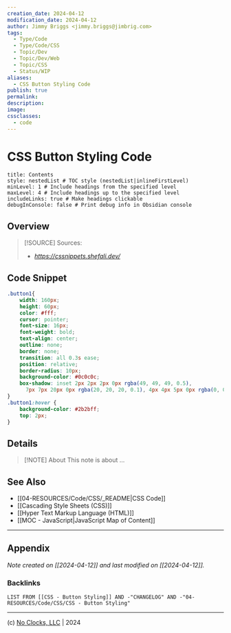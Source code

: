```yaml
---
creation_date: 2024-04-12
modification_date: 2024-04-12
author: Jimmy Briggs <jimmy.briggs@jimbrig.com>
tags:
  - Type/Code
  - Type/Code/CSS
  - Topic/Dev
  - Topic/Dev/Web
  - Topic/CSS
  - Status/WIP
aliases:
  - CSS Button Styling Code
publish: true
permalink:
description:
image:
cssclasses:
  - code
---
```


# CSS Button Styling Code

```table-of-contents
title: Contents 
style: nestedList # TOC style (nestedList|inlineFirstLevel)
minLevel: 1 # Include headings from the specified level
maxLevel: 4 # Include headings up to the specified level
includeLinks: true # Make headings clickable
debugInConsole: false # Print debug info in Obsidian console
```

## Overview

> [!SOURCE] Sources:
> - *https://cssnippets.shefali.dev/*

## Code Snippet

```css
.button1{
    width: 160px;
    height: 60px;
    color: #fff;
    cursor: pointer;
    font-size: 16px;
    font-weight: bold;
    text-align: center;
    outline: none;
    border: none;
    transition: all 0.3s ease;
    position: relative;
    border-radius: 10px;
    background-color: #0c0c0c;
    box-shadow: inset 2px 2px 2px 0px rgba(49, 49, 49, 0.5),
      7px 7px 20px 0px rgba(20, 20, 20, 0.1), 4px 4px 5px 0px rgba(0, 0, 0, 0.1);
}
.button1:hover {
    background-color: #2b2bff;
    top: 2px;
}
```

## Details

> [!NOTE] About
> This note is about ...

## See Also

- [[04-RESOURCES/Code/CSS/_README|CSS Code]]
- [[Cascading Style Sheets (CSS)]]
- [[Hyper Text Markup Language (HTML)]]
- [[MOC - JavaScript|JavaScript Map of Content]]


***

## Appendix

*Note created on [[2024-04-12]] and last modified on [[2024-04-12]].*

### Backlinks

```dataview
LIST FROM [[CSS - Button Styling]] AND -"CHANGELOG" AND -"04-RESOURCES/Code/CSS/CSS - Button Styling"
```

***

(c) [No Clocks, LLC](https://github.com/noclocks) | 2024